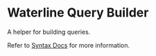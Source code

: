 # Waterline Query Builder

A helper for building queries.

Refer to [Syntax Docs](/docs/syntax.md) for more information.